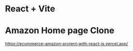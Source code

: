 # React + Vite
# Amazon Home page Clone 
https://ecommerce-amazon-project-with-react-js.vercel.app/
